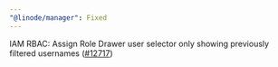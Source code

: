 ```yaml
---
"@linode/manager": Fixed
---
```


IAM RBAC: Assign Role Drawer user selector only showing previously filtered usernames ([#12717](https://github.com/linode/manager/pull/12717))
